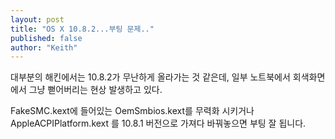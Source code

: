 ```yaml
---
layout: post
title: "OS X 10.8.2...부팅 문제.."
published: false
author: "Keith"
---
```



대부분의 해킨에서는 10.8.2가 무난하게 올라가는 것 같은데, 일부 노트북에서 회색화면에서 그냥 뻗어버리는 현상 발생하고 있다.




FakeSMC.kext에 들어있는 OemSmbios.kext를 무력화 시키거나 AppleACPIPlatform.kext 를 10.8.1 버전으로 가져다 바꿔놓으면 부팅 잘 됩니다.


